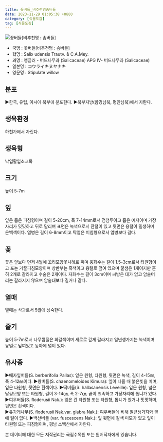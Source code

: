 ```yaml
---
title: 꽃버들_비추천명솜버들
date: 2023-11-29 01:05:38 +0800
category: [식물도감]
tag: [식물도감]
---
```




![꽃버들[비추천명 : 솜버들]](/fileUpload/plants/basic/Salicaceae/Salix/16896/16896_1_th2.jpg)
- 국명 : 꽃버들[비추천명 : 솜버들]
- 학명 : Salix udensis Trautv. & C.A.Mey.
- 과명 : 앵글러 - 버드나무과 (Salicaceae) APG Ⅳ- 버드나무과 (Salicaceae)
- 일본명 : コウライキヌヤナキ
- 영문명 : Stipulate willow


## 분포
▶한국, 유럽, 아시아 북부에 분포한다. ▶북부지방(함경남북, 평안남북)에서 자란다.
## 생육환경
하천가에서 자란다.
## 생육형
낙엽활엽소교목
## 크기
높이 5-7m
## 잎
잎은 좁은 피침형이며 길이 5-20cm, 폭 7-14mm로서 점첨두이고 좁은 예저이며 가장자리가 밋밋하고 뒤로 말리며 표면은 녹색으로서 잔털이 있고 뒷면은 융털이 밀생하며 은백색이다. 엽병은 길이 6-8mm이고 탁엽은 피침형으로서 엽병보다 길다.
## 꽃
꽃은 잎보다 먼저 4월에 꼬리모양꽃차례로 피며 웅화수는 길이 1.5-3cm로서 타원형이고 포는 거꿀피침모양이며 상반부는 흑색이고 융털로 덮여 있으며 꿀샘은 1개이지만 흔히 2개로 갈라지고 수술은 2개이다. 자화수는 길이 3cm이며 씨방은 대가 없고 암술머리는 갈라지지 않으며 암술대보다 길거나 같다.
## 열매
열매는 삭과로서 5월에 성숙한다.
## 줄기
높이 5-7m로서 나무껍질은 회갈색이며 세로로 깊게 갈라지고 일년생가지는 녹색이며 융털로 덮여있고 동아에 털이 있다.
## 유사종
▶매자잎버들(S. berberifolia Pallas): 잎은 원형, 타원형, 뒷면은 녹색, 길이 4-15㎜, 폭 4-12㎜이다. ▶왕버들(S. chaenomeloides Kimura): 잎이 나올 때 붉은빛을 띠며, 잎은 타원형, 뒷면은 흰색이다. ▶떡버들(S. hallasanensis Leveille): 잎은 원형, 넓은 달걀모양 또는 타원형, 길이 3-14㎝, 폭 2-7㎝, 끝이 뾰족하고 가장자리에 톱니가 있다. ▶여우버들(S. floderusii Nak.): 잎은 긴 타원형 또는 타원형, 톱니가 있거나 밋밋하며, 뒷면은 흰색이다.    ▶유가래나무(S. floderusii Nak.var. glabra Nak.):  여우버들에 비해 일년생가지와 잎에 털이 없다. ▶백산버들 (var. fuscescens Nak.): 잎 뒷면에 갈색 미모가 있고 잎이 타원형 또는 피침형이며, 평남 소백산에서 자란다.






본 데이터에 대한 모든 저작권리는 국립수목원 또는 원저작자에게 있습니다.
